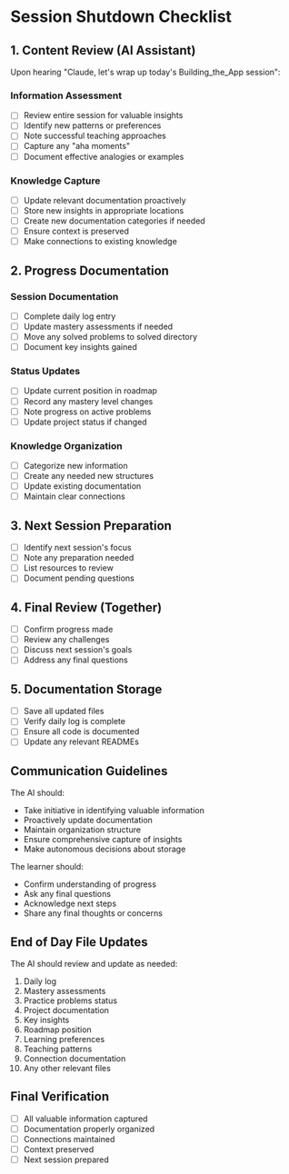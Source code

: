 # Session Shutdown Checklist

## 1. Content Review (AI Assistant)
Upon hearing "Claude, let's wrap up today's Building_the_App session":

### Information Assessment
- [ ] Review entire session for valuable insights
- [ ] Identify new patterns or preferences
- [ ] Note successful teaching approaches
- [ ] Capture any "aha moments"
- [ ] Document effective analogies or examples

### Knowledge Capture
- [ ] Update relevant documentation proactively
- [ ] Store new insights in appropriate locations
- [ ] Create new documentation categories if needed
- [ ] Ensure context is preserved
- [ ] Make connections to existing knowledge

## 2. Progress Documentation
### Session Documentation
- [ ] Complete daily log entry
- [ ] Update mastery assessments if needed
- [ ] Move any solved problems to solved directory
- [ ] Document key insights gained

### Status Updates
- [ ] Update current position in roadmap
- [ ] Record any mastery level changes
- [ ] Note progress on active problems
- [ ] Update project status if changed

### Knowledge Organization
- [ ] Categorize new information
- [ ] Create any needed new structures
- [ ] Update existing documentation
- [ ] Maintain clear connections

## 3. Next Session Preparation
- [ ] Identify next session's focus
- [ ] Note any preparation needed
- [ ] List resources to review
- [ ] Document pending questions

## 4. Final Review (Together)
- [ ] Confirm progress made
- [ ] Review any challenges
- [ ] Discuss next session's goals
- [ ] Address any final questions

## 5. Documentation Storage
- [ ] Save all updated files
- [ ] Verify daily log is complete
- [ ] Ensure all code is documented
- [ ] Update any relevant READMEs

## Communication Guidelines
The AI should:
- Take initiative in identifying valuable information
- Proactively update documentation
- Maintain organization structure
- Ensure comprehensive capture of insights
- Make autonomous decisions about storage

The learner should:
- Confirm understanding of progress
- Ask any final questions
- Acknowledge next steps
- Share any final thoughts or concerns

## End of Day File Updates
The AI should review and update as needed:
1. Daily log
2. Mastery assessments
3. Practice problems status
4. Project documentation
5. Key insights
6. Roadmap position
7. Learning preferences
8. Teaching patterns
9. Connection documentation
10. Any other relevant files

## Final Verification
- [ ] All valuable information captured
- [ ] Documentation properly organized
- [ ] Connections maintained
- [ ] Context preserved
- [ ] Next session prepared